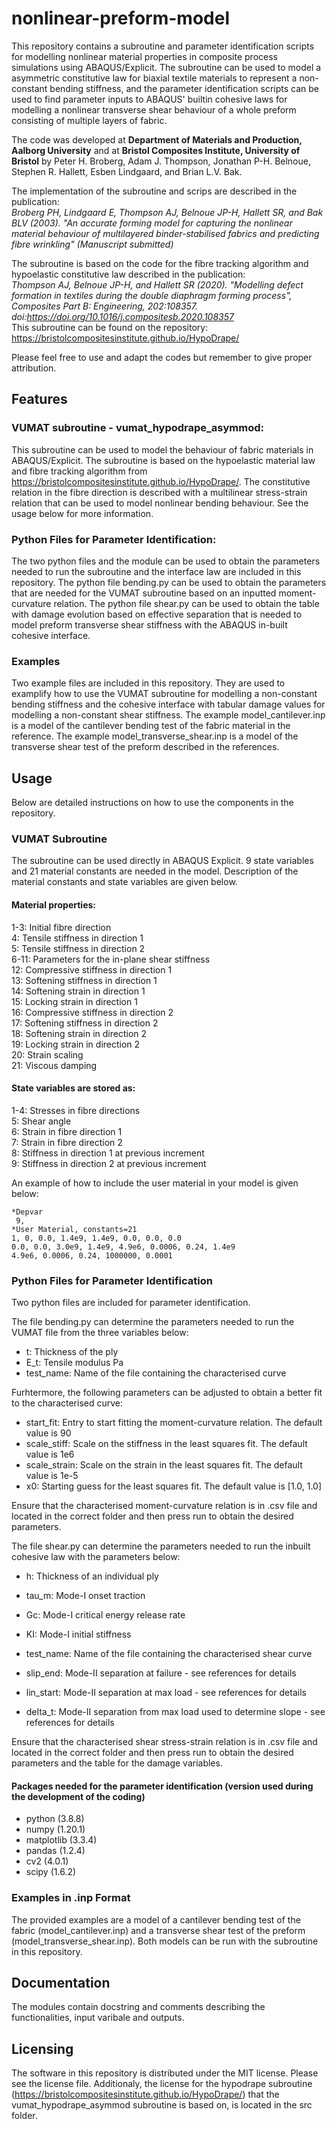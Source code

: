 # nonlinear-preform-model
This repository contains a subroutine and parameter identification scripts for modelling nonlinear material properties in composite process simulations using ABAQUS/Explicit. The subroutine can be used to model a asymmetric constitutive law for biaxial textile materials to represent a non-constant bending stiffness, and the parameter identification scripts can be used to find parameter inputs to ABAQUS' builtin cohesive laws for modelling a nonlinear transverse shear behaviour of a whole preform consisting of multiple layers of fabric.

The code was developed at **Department of Materials and Production, Aalborg University** and at **Bristol Composites Institute, University of Bristol** by Peter H. Broberg, Adam J. Thompson, Jonathan P-H. Belnoue, Stephen R. Hallett, Esben Lindgaard, and Brian L.V. Bak.

The implementation of the subroutine and scrips are described in the publication: \
*Broberg PH, Lindgaard E, Thompson AJ, Belnoue JP-H, Hallett SR, and Bak BLV (2003). "An accurate forming model for capturing the nonlinear material behaviour of multilayered binder-stabilised fabrics and predicting fibre wrinkling" (Manuscript submitted)*

The subroutine is based on the code for the fibre tracking algorithm and hypoelastic constitutive law described in the publication: \
*Thompson AJ, Belnoue JP-H, and Hallett SR (2020). "Modelling defect formation in textiles during the double diaphragm forming process", Composites Part B: Engineering, 202:108357. doi:https://doi.org/10.1016/j.compositesb.2020.108357* \
This subroutine can be found on the repository: https://bristolcompositesinstitute.github.io/HypoDrape/

Please feel free to use and adapt the codes but remember to give proper attribution.

## Features 

### VUMAT subroutine - vumat_hypodrape_asymmod:
This subroutine can be used to model the behaviour of fabric materials in ABAQUS/Explicit. The subroutine is based on the hypoelastic material law and fibre tracking algorithm from https://bristolcompositesinstitute.github.io/HypoDrape/. The constitutive relation in the fibre direction is described with a multilinear stress-strain relation that can be used to model nonlinear bending behaviour. See the usage below for more information. 

### Python Files for Parameter Identification: 
The two python files and the module can be used to obtain the parameters needed to run the subroutine and the interface law are included in this repository. The python file bending.py can be used to obtain the parameters that are needed for the VUMAT subroutine based on an inputted moment-curvature relation. The python file shear.py can be used to obtain the table with damage evolution based on effective separation that is needed to model preform transverse shear stiffness with the ABAQUS in-built cohesive interface.

### Examples
Two example files are included in this repository. They are used to examplify how to use the VUMAT subroutine for modelling a non-constant bending stiffness and the cohesive interface with tabular damage values for modelling a non-constant shear stiffness. The example model_cantilever.inp is a model of the cantilever bending test of the fabric material in the reference. The example model_transverse_shear.inp is a model of the transverse shear test of the preform described in the references. 

## Usage
Below are detailed instructions on how to use the components in the repository.

### VUMAT Subroutine
The subroutine can be used directly in ABAQUS Explicit. 
9 state variables and 21 material constants are needed in the model. Description of the material constants and state variables are given below. 
#### Material properties:
1-3: Initial fibre direction \
4: Tensile stiffness in direction 1 \
5: Tensile stiffness in direction 2 \
6-11: Parameters for the in-plane shear stiffness \
12: Compressive stiffness in direction 1 \
13: Softening stiffness in direction 1 \
14: Softening strain in direction 1 \
15: Locking strain in direction 1 \
16: Compressive stiffness in direction 2 \
17: Softening stiffness in direction 2 \
18: Softening strain in direction 2 \
19: Locking strain in direction 2 \
20: Strain scaling \
21: Viscous damping

#### State variables are stored as:
1-4: Stresses in fibre directions \
5: Shear angle \
6: Strain in fibre direction 1 \
7: Strain in fibre direction 2 \
8: Stiffness in direction 1 at previous increment \
9: Stiffness in direction 2 at previous increment

An example of how to include the user material in your model is given below:

    *Depvar
     9,
    *User Material, constants=21
    1, 0, 0.0, 1.4e9, 1.4e9, 0.0, 0.0, 0.0
    0.0, 0.0, 3.0e9, 1.4e9, 4.9e6, 0.0006, 0.24, 1.4e9
    4.9e6, 0.0006, 0.24, 1000000, 0.0001

### Python Files for Parameter Identification
Two python files are included for parameter identification. 

The file bending.py can determine the parameters needed to run the VUMAT file from the three variables below:
- t: Thickness of the ply
- E_t: Tensile modulus Pa 
- test_name: Name of the file containing the characterised curve

Furhtermore, the following parameters can be adjusted to obtain a better fit to the characterised curve:
- start_fit: Entry to start fitting the moment-curvature relation. The default value is 90
- scale_stiff: Scale on the stiffness in the least squares fit. The default value is 1e6 
- scale_strain: Scale on the strain in the least squares fit. The default value is 1e-5
- x0: Starting guess for the least squares fit. The default value is [1.0, 1.0]

Ensure that the characterised moment-curvature relation is in .csv file and located in the correct folder and then press run to obtain the desired parameters.

The file shear.py can determine the parameters needed to run the inbuilt cohesive law with the parameters below:
- h: Thickness of an individual ply

- tau_m: Mode-I onset traction
- Gc: Mode-I critical energy release rate
- KI: Mode-I initial stiffness

- test_name: Name of the file containing the characterised shear curve
- slip_end: Mode-II separation at failure - see references for details
- lin_start: Mode-II separation at max load - see references for details
- delta_t: Mode-II separation from max load used to determine slope - see references for details

Ensure that the characterised shear stress-strain relation is in .csv file and located in the correct folder and then press run to obtain the desired parameters and the table for the damage variables.
#### Packages needed for the parameter identification (version used during the development of the coding)
- python (3.8.8)
- numpy (1.20.1)
- matplotlib (3.3.4)
- pandas (1.2.4)
- cv2 (4.0.1)
- scipy (1.6.2)

### Examples in .inp Format
The provided examples are a model of a cantilever bending test of the fabric (model_cantilever.inp) and a transverse shear test of the preform (model_transverse_shear.inp). Both models can be run with the subroutine in this repository. 

## Documentation
The modules contain docstring and comments describing the functionalities, input varibale and outputs.

## Licensing
The software in this repository is distributed under the MIT license. Please see the license file. Additionaly, the license for the hypodrape subroutine (https://bristolcompositesinstitute.github.io/HypoDrape/) that the vumat_hypodrape_asymmod subroutine is based on, is located in the src folder.
